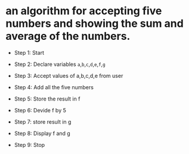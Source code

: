 # an algorithm for accepting five numbers and showing the sum and average of the numbers.
* Step 1: Start

* Step 2: Declare variables `a`,`b`,`c`,`d`,`e`,`f`,`g`

* Step 3: Accept values of a,b,c,d,e from user

* Step 4: Add all the five numbers

* Step 5: Store the result in f

* Step 6: Devide f by 5

* Step 7: store result in g

* Step 8: Display f and g

* Step 9: Stop